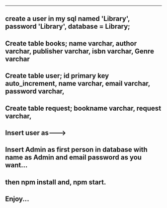 

-----------------------------------------------------------------------------------------------

create a user in my sql named 'Library', password 'Library', database = Library;
-----------------------------------------------------------------------------------------------

Create table books; name varchar, author varchar, publisher varchar, isbn varchar, Genre varchar
-----------------------------------------------------------------------------------------------

Create table user; id primary key auto_increment, name varchar, email varchar, password varchar,
-----------------------------------------------------------------------------------------------

Create table request; bookname varchar, request varchar,
-----------------------------------------------------------------------------------------------

Insert user as--->
-----------------------------------------------------------------------------------------------

Insert Admin as first person in database with name as Admin and email password as you want...
-----------------------------------------------------------------------------------------------

then npm install and, npm start.
-----------------------------------------------------------------------------------------------

Enjoy...
-----------------------------------------------------------------------------------------------
